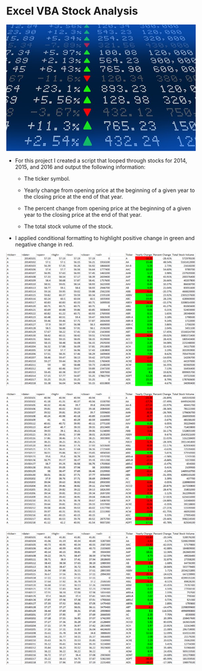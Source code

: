 # Excel VBA Stock Analysis

![stock Market](Images/stockmarket.jpg)

* For this project I created a script that looped through stocks for 2014, 2015, and 2016 and output the following information:

  * The ticker symbol.

  * Yearly change from opening price at the beginning of a given year to the closing price at the end of that year.

  * The percent change from opening price at the beginning of a given year to the closing price at the end of that year.

  * The total stock volume of the stock.

* I applied conditional formatting to highlight positive change in green and negative change in red.

![2014](Images/2014.png)

![2015](Images/2015.png)

![2016](Images/2016.png)



